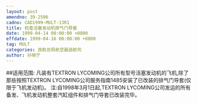 ```yaml
---
layout: post
amendno: 39-2506
cadno: CAD1999-MULT-13R1
title: 检查活塞发动机排气门导套
date: 1999-04-14 00:00:00 +0800
effdate: 1999-04-16 00:00:00 +0800
tag: MULT
categories: 民航总局航空器适航司
author: 孙晓宁
---
```


##适用范围:
凡装有TEXTRON  LYCOMING公司所有型号活塞发动机的飞机,除了那些按照TEXTRON LYCOMING公司服务指南1485安装了已改装的排气门导套(仅限于飞机发动机)。
注:自1998年3月1日起,TEXTRON  LYCOMING公司发运的所有备发、飞机发动机整套汽缸组件和排气门导套已改装完毕。

